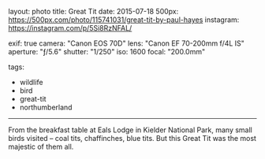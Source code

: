 layout: photo
title: Great Tit
date: 2015-07-18
500px: https://500px.com/photo/115741031/great-tit-by-paul-hayes
instagram: https://instagram.com/p/5Si8RzNFAL/

exif: true
camera: "Canon EOS 70D"
lens: "Canon EF 70-200mm f/4L IS"
aperture: "ƒ/5.6"
shutter: "1/250"
iso: 1600
focal: "200.0mm"

tags:
  - wildlife
  - bird
  - great-tit
  - northumberland
---

From the breakfast table at Eals Lodge in Kielder National Park, many small birds visited – coal tits, chaffinches, blue tits. But this Great Tit was the most majestic of them all.
